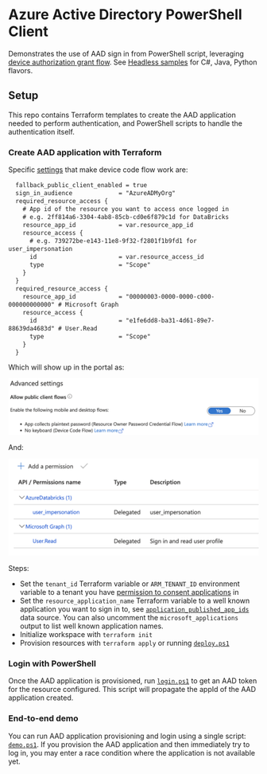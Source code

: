 # Azure Active Directory PowerShell Client

Demonstrates the use of AAD sign in from PowerShell script, leveraging [device authorization grant flow](https://learn.microsoft.com/azure/active-directory/develop/v2-oauth2-device-code). See [Headless samples](https://learn.microsoft.com/azure/active-directory/develop/sample-v2-code#headless) for C#, Java, Python flavors.

## Setup
This repo contains Terraform templates to create the AAD application needed to perform authentication, and PowerShell scripts to handle the authentication itself.

### Create AAD application with Terraform
Specific [settings](terraform/modules/application/main.tf) that make device code flow work are:

```hcl
  fallback_public_client_enabled = true 
  sign_in_audience             = "AzureADMyOrg"
  required_resource_access {
    # App id of the resource you want to access once logged in
    # e.g. 2ff814a6-3304-4ab8-85cb-cd0e6f879c1d for DataBricks
    resource_app_id            = var.resource_app_id
    resource_access {
      # e.g. 739272be-e143-11e8-9f32-f2801f1b9fd1 for user_impersonation
      id                       = var.resource_access_id
      type                     = "Scope"
    }
  }
  required_resource_access {
    resource_app_id            = "00000003-0000-0000-c000-000000000000" # Microsoft Graph
    resource_access {
      id                       = "e1fe6dd8-ba31-4d61-89e7-88639da4683d" # User.Read
      type                     = "Scope"
    }
  }
```
Which will show up in the portal as:
<p align="center">
<img src="visuals/public-client.png" width="640">
</p>   
And:
<p align="center">
<img src="visuals/api-permissions.png" width="640">
</p>   
Steps:  

- Set the `tenant_id` Terraform variable or `ARM_TENANT_ID` environment variable to a tenant you have [permission to consent applications](consent.md) in
- Set the `resource_application_name` Terraform variable to a well known application you want to sign in to, see [`application_published_app_ids`](https://registry.terraform.io/providers/hashicorp/azuread/latest/docs/data-sources/application_published_app_ids) data source. You can also uncomment the `microsoft_applications` output to list well known application names.
- Initialize workspace with `terraform init`
- Provision resources with `terraform apply` or running [`deploy.ps1`](scripts/deploy.ps1)

### Login with PowerShell
Once the AAD application is provisioned, run [`login.ps1`](scripts/login.ps1) to get an AAD token for the resource configured. This script will propagate the appId of the AAD application created.

### End-to-end demo
You can run AAD application provisioning and login using a single script: [`demo.ps1`](scripts/demo.ps1). If you provision the AAD application and then immediately try to log in, you may enter a race condition where the application is not available yet.